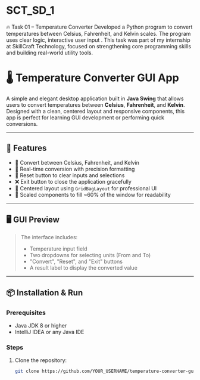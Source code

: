 # SCT_SD_1
🔥 Task 01 – Temperature Converter Developed a Python program to convert temperatures between Celsius, Fahrenheit, and Kelvin scales. The program uses clear logic, interactive user input . This task was part of my internship at SkillCraft Technology, focused on strengthening core programming skills and building real-world utility tools.

# 🌡️ Temperature Converter GUI App

A simple and elegant desktop application built in **Java Swing** that allows users to convert temperatures between **Celsius**, **Fahrenheit**, and **Kelvin**. Designed with a clean, centered layout and responsive components, this app is perfect for learning GUI development or performing quick conversions.

---

## 🚀 Features

- 🔁 Convert between Celsius, Fahrenheit, and Kelvin
- 🧮 Real-time conversion with precision formatting
- 🧹 Reset button to clear inputs and selections
- ❌ Exit button to close the application gracefully
- 🎯 Centered layout using `GridBagLayout` for professional UI
- 📐 Scaled components to fill ~60% of the window for readability

---

## 🖥️ GUI Preview

> The interface includes:
> - Temperature input field
> - Two dropdowns for selecting units (From and To)
> - "Convert", "Reset", and "Exit" buttons
> - A result label to display the converted value

---

## 📦 Installation & Run

### Prerequisites
- Java JDK 8 or higher
- IntelliJ IDEA or any Java IDE

### Steps
1. Clone the repository:
   ```bash
   git clone https://github.com/YOUR_USERNAME/temperature-converter-gui.git
